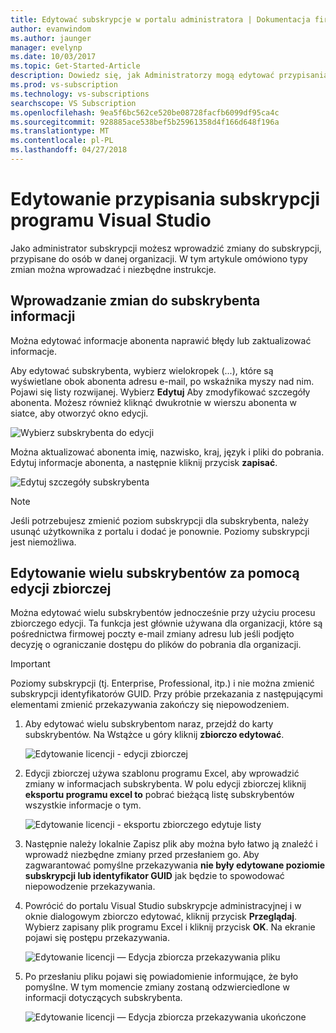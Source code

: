 ```yaml
---
title: Edytować subskrypcje w portalu administratora | Dokumentacja firmy Microsoft
author: evanwindom
ms.author: jaunger
manager: evelynp
ms.date: 10/03/2017
ms.topic: Get-Started-Article
description: Dowiedz się, jak Administratorzy mogą edytować przypisania subskrypcji.
ms.prod: vs-subscription
ms.technology: vs-subscriptions
searchscope: VS Subscription
ms.openlocfilehash: 9ea5f6bc562ce520be08728facfb6099df95ca4c
ms.sourcegitcommit: 928885ace538bef5b25961358d4f166d648f196a
ms.translationtype: MT
ms.contentlocale: pl-PL
ms.lasthandoff: 04/27/2018
---
```

# <a name="editing-visual-studio-subscription-assignments"></a>Edytowanie przypisania subskrypcji programu Visual Studio

Jako administrator subskrypcji możesz wprowadzić zmiany do subskrypcji, przypisane do osób w danej organizacji.  W tym artykule omówiono typy zmian można wprowadzać i niezbędne instrukcje. 

## <a name="making-changes-to-subscriber-information"></a>Wprowadzanie zmian do subskrybenta informacji
Można edytować informacje abonenta naprawić błędy lub zaktualizować informacje. 

Aby edytować subskrybenta, wybierz wielokropek (...), które są wyświetlane obok abonenta adresu e-mail, po wskaźnika myszy nad nim. Pojawi się listy rozwijanej.  Wybierz **Edytuj** Aby zmodyfikować szczegóły abonenta. Możesz również kliknąć dwukrotnie w wierszu abonenta w siatce, aby otworzyć okno edycji.

   ![Wybierz subskrybenta do edycji](_img\edit-license\select-subscriber.png)

Można aktualizować abonenta imię, nazwisko, kraj, język i pliki do pobrania. Edytuj informacje abonenta, a następnie kliknij przycisk **zapisać**.

   ![Edytuj szczegóły subskrybenta](_img\edit-license\edit-subscriber.png)

> [!NOTE]
> Jeśli potrzebujesz zmienić poziom subskrypcji dla subskrybenta, należy usunąć użytkownika z portalu i dodać je ponownie. Poziomy subskrypcji jest niemożliwa.

## <a name="editing-multiple-subscribers-by-using-bulk-edit"></a>Edytowanie wielu subskrybentów za pomocą edycji zbiorczej

Można edytować wielu subskrybentów jednocześnie przy użyciu procesu zbiorczego edycji. Ta funkcja jest głównie używana dla organizacji, które są pośrednictwa firmowej poczty e-mail zmiany adresu lub jeśli podjęto decyzję o ograniczanie dostępu do plików do pobrania dla organizacji. 

> [!IMPORTANT]
> Poziomy subskrypcji (tj. Enterprise, Professional, itp.) i nie można zmienić subskrypcji identyfikatorów GUID.  Przy próbie przekazania z następującymi elementami zmienić przekazywania zakończy się niepowodzeniem.  

1.  Aby edytować wielu subskrybentom naraz, przejdź do karty subskrybentów. Na Wstążce u góry kliknij **zbiorczo edytować**. 

    ![Edytowanie licencji - edycji zbiorczej](_img\edit-license\edit-license-bulk-edit.png)

2.  Edycji zbiorczej używa szablonu programu Excel, aby wprowadzić zmiany w informacjach subskrybenta. W polu edycji zbiorczej kliknij **eksportu programu excel to** pobrać bieżącą listę subskrybentów wszystkie informacje o tym. 

    ![Edytowanie licencji - eksportu zbiorczego edytuje listy](_img\edit-license\edit-license-bulk-edit-export.png)

3.  Następnie należy lokalnie Zapisz plik aby można było łatwo ją znaleźć i wprowadź niezbędne zmiany przed przesłaniem go. Aby zagwarantować pomyślne przekazywania **nie były edytowane poziomie subskrypcji lub identyfikator GUID** jak będzie to spowodować niepowodzenie przekazywania. 

4.  Powrócić do portalu Visual Studio subskrypcje administracyjnej i w oknie dialogowym zbiorczo edytować, kliknij przycisk **Przeglądaj**. Wybierz zapisany plik programu Excel i kliknij przycisk **OK**. Na ekranie pojawi się postępu przekazywania.

    ![Edytowanie licencji — Edycja zbiorcza przekazywania pliku](_img\edit-license\edit-license-bulk-file-upload1.png)

5.  Po przesłaniu pliku pojawi się powiadomienie informujące, że było pomyślne. W tym momencie zmiany zostaną odzwierciedlone w informacji dotyczących subskrybenta. 

    ![Edytowanie licencji — Edycja zbiorcza przekazywania ukończone](_img\edit-license\edit-license-bulk-upload-complete.png)


